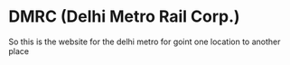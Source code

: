 # DMRC (Delhi Metro Rail Corp.)
So this is the website for the delhi metro for goint one location to another place 
